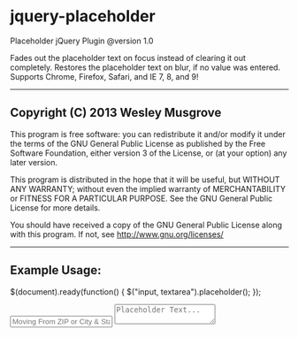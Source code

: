 jquery-placeholder
==================

Placeholder jQuery Plugin @version 1.0

Fades out the placeholder text on focus instead of clearing it out completely.
Restores the placeholder text on blur, if no value was entered.
Supports Chrome, Firefox, Safari, and IE 7, 8, and 9!

----------------------------------
Copyright (C) 2013 Wesley Musgrove
----------------------------------
This program is free software: you can redistribute it and/or modify
it under the terms of the GNU General Public License as published by
the Free Software Foundation, either version 3 of the License, or
(at your option) any later version.

This program is distributed in the hope that it will be useful,
but WITHOUT ANY WARRANTY; without even the implied warranty of
MERCHANTABILITY or FITNESS FOR A PARTICULAR PURPOSE.  See the
GNU General Public License for more details.

You should have received a copy of the GNU General Public License
along with this program.  If not, see <http://www.gnu.org/licenses/>

--------------
Example Usage:
--------------
$(document).ready(function() {
    $("input, textarea").placeholder();
});

<input type="text" id="txtFromCity" name="txtFromCity" value="" placeholder="Moving From ZIP or City & State">
<textarea id="txtArea1" name="txtArea1" placeholder="Placeholder Text..."></textarea>